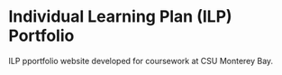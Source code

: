 # Individual Learning Plan (ILP) Portfolio

ILP pportfolio website developed for coursework at CSU Monterey Bay.
